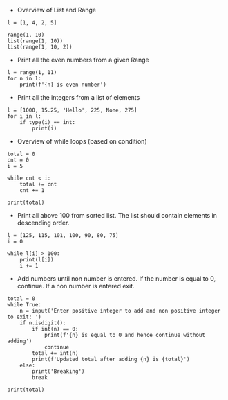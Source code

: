 * Overview of List and Range
```
l = [1, 4, 2, 5]

range(1, 10)
list(range(1, 10))
list(range(1, 10, 2))
```
* Print all the even numbers from a given Range
```
l = range(1, 11)
for n in l:
    print(f'{n} is even number')
```
* Print all the integers from a list of elements
```
l = [1000, 15.25, 'Hello', 225, None, 275]
for i in l:
    if type(i) == int:
        print(i)
```
* Overview of while loops (based on condition)
```
total = 0
cnt = 0
i = 5

while cnt < i:
    total += cnt
    cnt += 1

print(total)
```
* Print all above 100 from sorted list. The list should contain elements in descending order.
```
l = [125, 115, 101, 100, 90, 80, 75]
i = 0

while l[i] > 100:
    print(l[i])
    i += 1
```
* Add numbers until non number is entered. If the number is equal to 0, continue. If a non number is entered exit.
```
total = 0
while True:
    n = input('Enter positive integer to add and non positive integer to exit: ')
    if n.isdigit():
        if int(n) == 0:
            print(f'{n} is equal to 0 and hence continue without adding')
            continue
        total += int(n)
        print(f'Updated total after adding {n} is {total}')
    else:
        print('Breaking')
        break

print(total)
```